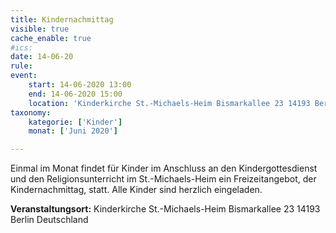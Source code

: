 ```yaml
---
title: Kindernachmittag
visible: true
cache_enable: true
#ics: 
date: 14-06-20
rule: 
event:
	start: 14-06-2020 13:00
	end: 14-06-2020 15:00
	location: 'Kinderkirche St.-Michaels-Heim Bismarkallee 23 14193 Berlin Deutschland'
taxonomy:
	kategorie: ['Kinder']
	monat: ['Juni 2020']

---
```

Einmal im Monat findet für Kinder im Anschluss an den Kindergottesdienst und den Religionsunterricht im St.-Michaels-Heim ein Freizeitangebot, der Kindernachmittag, statt. Alle Kinder sind herzlich eingeladen.



**Veranstaltungsort:** Kinderkirche St.-Michaels-Heim
Bismarkallee 23
14193 Berlin
Deutschland

